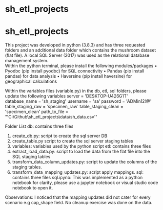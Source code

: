 # sh_etl_projects

# sh_etl_projects

This project was developed in python (3.8.3) and has three requested folders and an additional data folder which contains the mushroom dataset (flat file). 
A local SQL Server (2017) was used as the relational database management system.  
Within the python terminal, please install the following modules/packages
•	Pyodbc (pip install pyodbc) 	for SQL connectivity
•	Pandas (pip install pandas) 	for data analysis
•	Haversine (pip install haversine) for geographical calculations

Within the variables files (variable.py) in the db, etl, sql folders, please update the following variables
server = 'DESKTOP-U426G1T'
database_name = 'sh_staging'
username = 'sa'
password = 'ADMin12!@'
table_staging_raw = 'specimen_raw'
table_staging_clean = 'specimen_clean'
path_to_file = "'C:\Github\sh_etl_projects\data\sh_data.csv'"

Folder List
db: contains three files
1.	create_db.py: script to create the sql server DB
2.	create_table.py script to create the sql server staging tables
3.	variables: variables used by the python script
etl: contains three files
1.	extract_load_data.py: script to load the data from the flat file into the SQL staging tables
2.	transform_data_column_updates.py: script to update the columns of the staging tables. 
3.	transform_data_mapping_updates.py: script apply mappings. 
sql: contains three files
          sql.ipynb: This was implemented as a python notebook for clarity, please use a jupyter notebook or visual studio code notebook to open it. 


Observations:  I noticed that the mapping updates did not cater for every scenario e.g cap_shape field. No cleanup exercise was done on the data. 
 
